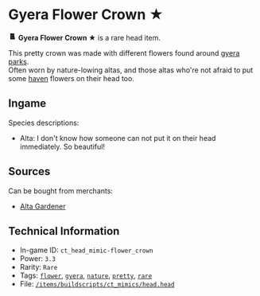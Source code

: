 # Gyera Flower Crown ★

<img src="https://raw.githubusercontent.com/Ceterai/Enternia/main/items/armors/alta/tier6/ceterai/legwear/icon.png" alt="Gyera Flower Crown ★ icon" loading="lazy" height=16px width="auto" /> **Gyera Flower Crown ★** is a rare head item.

This pretty crown was made with different flowers found around [gyera parks](https://ceterai.github.io/MyEnternia/Wiki/gyeraparks).  
Often worn by nature-lowing altas, and those altas who're not afraid to put some [haven](https://ceterai.github.io/MyEnternia/Wiki/Tags/Haven) flowers on their head too.

## Ingame

Species descriptions:

- Alta: I don't know how someone can not put it on their head immediately. So beautiful!

## Sources

Can be bought from merchants:

- [Alta Gardener](https://ceterai.github.io/MyEnternia/Wiki/AltaGardener)

## Technical Information

- In-game ID: `ct_head_mimic-flower_crown`
- Power: `3.3`
- Rarity: `Rare`
- Tags: [`flower`](https://ceterai.github.io/MyEnternia/Wiki/Tags/Flower), [`gyera`](https://ceterai.github.io/MyEnternia/Wiki/Tags/Gyera), [`nature`](https://ceterai.github.io/MyEnternia/Wiki/Tags/Nature), [`pretty`](https://ceterai.github.io/MyEnternia/Wiki/Tags/Pretty), [`rare`](https://ceterai.github.io/MyEnternia/Wiki/Tags/Rare)
- File: [`/items/buildscripts/ct_mimics/head.head`](https://github.com/Ceterai/Enternia/blob/main/items/buildscripts/ct_mimics/head.head)
